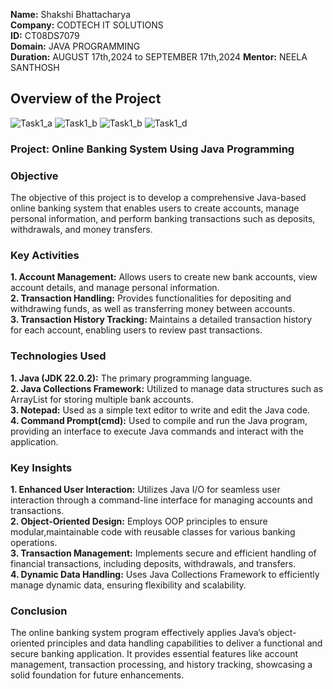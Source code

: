 **Name:** Shakshi Bhattacharya\
**Company:** CODTECH IT SOLUTIONS\
**ID:** CT08DS7079\
**Domain:** JAVA PROGRAMMING\
**Duration:** AUGUST 17th,2024 to SEPTEMBER 17th,2024
**Mentor:** NEELA SANTHOSH

## Overview of the Project
![Task1_a](https://github.com/user-attachments/assets/482afab3-7d77-4613-9f4d-b42a7975280e) 
![Task1_b](https://github.com/user-attachments/assets/e295b2e8-e249-42c7-98e8-0106ebef38a7)
![Task1_b](https://github.com/user-attachments/assets/06ff70af-e427-4ef6-a091-06c0f13d4932)
![Task1_d](https://github.com/user-attachments/assets/b4dac0df-e956-4d06-9a57-10016c17fe09)

### Project: Online Banking System Using Java Programming

### Objective
The objective of this project is to develop a comprehensive Java-based online banking system that enables users to create accounts, manage personal information, and perform banking transactions such as deposits, withdrawals, and money transfers.

### Key Activities
**1. Account Management:** Allows users to create new bank accounts, view account details, and manage personal information.\
**2. Transaction Handling:** Provides functionalities for depositing and withdrawing funds, as well as transferring money between accounts.\
**3. Transaction History Tracking:** Maintains a detailed transaction history for each account, enabling users to review past transactions.

### Technologies Used
**1. Java (JDK 22.0.2):** The primary programming language.\
**2. Java Collections Framework:** Utilized to manage data structures such as ArrayList for storing multiple bank accounts.\
**3. Notepad:** Used as a simple text editor to write and edit the Java code.\
**4. Command Prompt(cmd):** Used to compile and run the Java program, providing an interface to execute Java commands and interact with the application.

### Key Insights
**1. Enhanced User Interaction:** Utilizes Java I/O for seamless user interaction through a command-line interface for managing accounts and transactions.\
**2. Object-Oriented Design:** Employs OOP principles to ensure modular,maintainable code with reusable classes for various banking operations.\
**3. Transaction Management:** Implements secure and efficient handling of financial transactions, including deposits, withdrawals, and transfers.\
**4. Dynamic Data Handling:** Uses Java Collections Framework to efficiently manage dynamic data, ensuring flexibility and scalability.

### Conclusion
The online banking system program effectively applies Java’s object-oriented principles and data handling capabilities to deliver a functional and secure banking application. It provides essential features like account management, transaction processing, and history tracking, showcasing a solid foundation for future enhancements.
